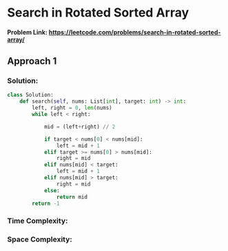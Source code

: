 # Search in Rotated Sorted Array

#### Problem Link: https://leetcode.com/problems/search-in-rotated-sorted-array/

## Approach 1

### Solution:

```py
class Solution:
    def search(self, nums: List[int], target: int) -> int:
        left, right = 0, len(nums)
        while left < right:

            mid = (left+right) // 2

            if target < nums[0] < nums[mid]:
                left = mid + 1
            elif target >= nums[0] > nums[mid]:
                right = mid
            elif nums[mid] < target:
                left = mid + 1
            elif nums[mid] > target:
                right = mid
            else:
                return mid
        return -1
```

### Time Complexity:

### Space Complexity:

<br>
